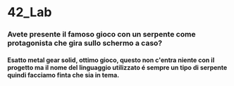# 42_Lab
### Avete presente il famoso gioco con un serpente come protagonista che gira sullo schermo a caso?
#### Esatto metal gear solid, ottimo gioco, questo non c'entra niente con il progetto ma il nome del linguaggio utilizzato é sempre un tipo di serpente quindi facciamo finta che sia in tema.
